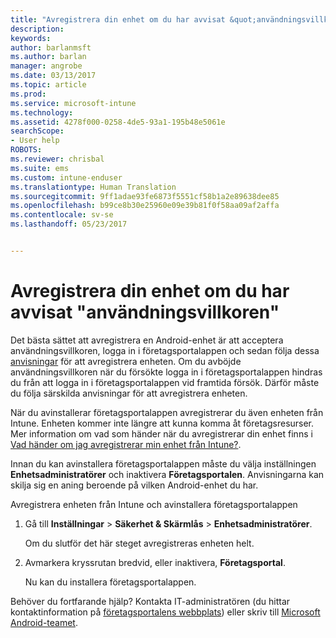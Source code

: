 ```yaml
---
title: "Avregistrera din enhet om du har avvisat &quot;användningsvillkoren&quot; | Microsoft Docs"
description: 
keywords: 
author: barlanmsft
ms.author: barlan
manager: angrobe
ms.date: 03/13/2017
ms.topic: article
ms.prod: 
ms.service: microsoft-intune
ms.technology: 
ms.assetid: 4278f000-0258-4de5-93a1-195b48e5061e
searchScope:
- User help
ROBOTS: 
ms.reviewer: chrisbal
ms.suite: ems
ms.custom: intune-enduser
ms.translationtype: Human Translation
ms.sourcegitcommit: 9ff1adae93fe6873f5551cf58b1a2e89638dee85
ms.openlocfilehash: b99ce8b30e25960e09e39b81f0f58aa09af2affa
ms.contentlocale: sv-se
ms.lasthandoff: 05/23/2017


---
```



# <a name="unenroll-your-device-if-you-declined-terms-of-use"></a>Avregistrera din enhet om du har avvisat "användningsvillkoren"

Det bästa sättet att avregistrera en Android-enhet är att acceptera användningsvillkoren, logga in i företagsportalappen och sedan följa dessa [anvisningar](unenroll-your-device-from-intune-android.md) för att avregistrera enheten. Om du avböjde användningsvillkoren när du försökte logga in i företagsportalappen hindras du från att logga in i företagsportalappen vid framtida försök. Därför måste du följa särskilda anvisningar för att avregistrera enheten.

När du avinstallerar företagsportalappen avregistrerar du även enheten från Intune. Enheten kommer inte längre att kunna komma åt företagsresurser. Mer information om vad som händer när du avregistrerar din enhet finns i [Vad händer om jag avregistrerar min enhet från Intune?](what-happens-if-you-unenroll-your-device-from-intune-android.md).

Innan du kan avinstallera företagsportalappen måste du välja inställningen **Enhetsadministratörer** och inaktivera **Företagsportalen**. Anvisningarna kan skilja sig en aning beroende på vilken Android-enhet du har.

Avregistrera enheten från Intune och avinstallera företagsportalappen

1.  Gå till **Inställningar** &gt; **Säkerhet &amp; Skärmlås** &gt; **Enhetsadministratörer**.

    Om du slutför det här steget avregistreras enheten helt.

2.  Avmarkera kryssrutan bredvid, eller inaktivera, **Företagsportal**.

    Nu kan du installera företagsportalappen.

Behöver du fortfarande hjälp? Kontakta IT-administratören (du hittar kontaktinformation på [företagsportalens webbplats](http://portal.manage.microsoft.com)) eller skriv till <a href="mailto:wintunedroidfbk@microsoft.com?subject=I'm having unenrolling my Android device&body=Describe the issue you're experiencing here.">Microsoft Android-teamet</a>.

